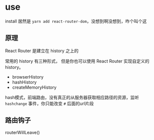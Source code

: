  # use
 install 居然是 `yarn add react-router-dom`，没想到啊没想到，咋个叫个这
 
 
 
 ## 原理
 React Router 是建立在 history 之上的

常用的 history 有三种形式， 但是你也可以使用 React Router 实现自定义的 history。

- browserHistory
- hashHistory
- createMemoryHistory


hash模式，前端路由，没有真正的从服务器获取相应路径的资源，监听 `hashchange` 事件，你只能改变 `#` 后面的url片段

 ## 路由钩子
 routerWillLeave()





